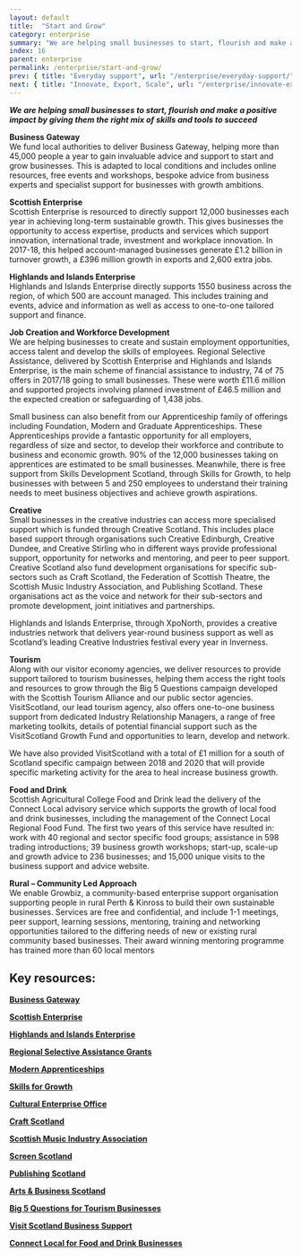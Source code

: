 ```yaml
---
layout: default
title:  "Start and Grow"
category: enterprise
summary: "We are helping small businesses to start, flourish and make a positive impact by giving them the right mix of skills and tools to succeed"
index: 16
parent: enterprise
permalink: /enterprise/start-and-grow/
prev: { title: "Everyday support", url: "/enterprise/everyday-support/" }
next: { title: "Innovate, Export, Scale", url: "/enterprise/innovate-export-scale/" }
---
```

***We are helping small businesses to start, flourish and make a positive impact by giving them the right mix of skills and tools to succeed***

**Business Gateway**  
We fund local authorities to deliver Business Gateway, helping more than 45,000 people a year to gain invaluable advice and support to start and grow businesses. This is adapted to local conditions and includes online resources, free events and workshops, bespoke advice from business experts and specialist support for businesses with growth ambitions.  

**Scottish Enterprise**  
Scottish Enterprise is resourced to directly support 12,000 businesses each year in achieving long-term sustainable growth. This gives businesses the opportunity to access expertise, products and services which support innovation, international trade, investment and workplace innovation.  In 2017-18, this helped account-managed businesses generate £1.2 billion in turnover growth, a £396 million growth in exports and 2,600 extra jobs.  

**Highlands and Islands Enterprise**  
Highlands and Islands Enterprise directly supports 1550 business across the region, of which 500 are account managed. This includes training and events, advice and information as well as access to one-to-one tailored support and finance.   

**Job Creation and Workforce Development**  
We are helping businesses to create and sustain employment opportunities, access talent and develop the skills of employees. Regional Selective Assistance, delivered by Scottish Enterprise and Highlands and Islands Enterprise, is the main scheme of financial assistance to industry, 74 of 75 offers in 2017/18 going to small businesses. These were worth £11.6 million and supported projects involving planned investment of £46.5 million and the expected creation or safeguarding of 1,438 jobs.  

Small business can also benefit from our Apprenticeship family of offerings including Foundation, Modern and Graduate Apprenticeships. These Apprenticeships provide a fantastic opportunity for all employers, regardless of size and sector, to develop their workforce and contribute to business and economic growth. 90% of the 12,000 businesses taking on apprentices are estimated to be small businesses. Meanwhile, there is free support from Skills Development Scotland, through Skills for Growth, to help businesses with between 5 and 250 employees to understand their training needs to meet business objectives and achieve growth aspirations.  

**Creative**  
Small businesses in the creative industries can access more specialised support which is funded through Creative Scotland. This includes place based support through organisations such Creative Edinburgh, Creative Dundee, and Creative Stirling who in different ways provide professional support, opportunity for networks and mentoring, and peer to peer support. Creative Scotland also fund development organisations for specific sub-sectors such as Craft Scotland, the Federation of Scottish Theatre, the Scottish Music Industry Association, and Publishing Scotland. These organisations act as the voice and network for their sub-sectors and promote development, joint initiatives and partnerships.  

Highlands and Islands Enterprise, through XpoNorth, provides a creative industries network that delivers year-round business support as well as Scotland’s leading Creative Industries festival every year in Inverness.  

**Tourism**   
Along with our visitor economy agencies, we deliver resources to provide support tailored to tourism businesses, helping them access the right tools and resources to grow through the Big 5 Questions campaign developed with the Scottish Tourism Alliance and our public sector agencies. VisitScotland, our lead tourism agency, also offers one-to-one business support from dedicated Industry Relationship Managers, a range of free marketing toolkits, details of potential financial support such as the VisitScotland Growth Fund and opportunities to learn, develop and network. 

We have also provided VisitScotland with a total of £1 million for a south of Scotland specific campaign between 2018 and 2020 that will provide specific marketing activity for the area to heal increase business growth.  
  
**Food and Drink**  
Scottish Agricultural College Food and Drink lead the delivery of the Connect Local advisory service which supports the growth of local food and drink businesses, including the management of the Connect Local Regional Food Fund. The first two years of this service have resulted in: work with 40 regional and sector specific food groups; assistance in 598 trading introductions; 39 business growth workshops; start-up, scale-up and growth advice to 236 businesses; and 15,000 unique visits to the business support and advice website.  

**Rural – Community Led Approach**   
We enable Growbiz, a community-based enterprise support organisation supporting people in rural Perth & Kinross to build their own sustainable businesses.  Services are free and confidential, and include 1-1 meetings, peer support, learning sessions, mentoring, training and networking opportunities tailored to the differing needs of new or existing rural community based businesses.  Their award winning mentoring programme has trained more than 60 local mentors  

## Key resources:

**[Business Gateway](https://www.bgateway.com/)**

**[Scottish Enterprise](https://www.scottish-enterprise.com/)**

**[Highlands and Islands Enterprise](http://www.hie.co.uk/)**

**[Regional Selective Assistance Grants](https://www.scottish-enterprise.com/support-for-businesses/funding-and-grants/growing-your-business/regional-selective-assistance-grant)**

**[Modern Apprenticeships](https://www.apprenticeships.scot/for-employers/)**

**[Skills for Growth](https://www.skillsdevelopmentscotland.co.uk/what-we-do/supporting-scotlands-employers/skills-for-growth/)**

**[Cultural Enterprise Office](https://creativeentrepreneursclub.co.uk/)**

**[Craft Scotland](https://www.craftscotland.org/)**

**[Scottish Music Industry Association](https://www.smia.org.uk/)**

**[Screen Scotland](https://www.screen.scot/funding-and-support)**

**[Publishing Scotland](http://www.publishingscotland.org/)**

**[Arts & Business Scotland](http://www.aandbscotland.org.uk/)**

**[Big 5 Questions for Tourism Businesses](https://scottishtourismalliance.co.uk/big-5-questions/)**

**[Visit Scotland Business Support](https://www.visitscotland.org/supporting-your-business)**

**[Connect Local for Food and Drink Businesses](http://www.connectlocal.scot/)**  
